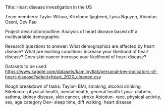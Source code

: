 Title: Heart disease investigation in the US

Team members: Taylor Wilson, Kikelomo Ijagbemi, Lyvia Nguyen, Abiodun Oseni, Dev Paul

Project description/outline: Analysis of heart disease based off a multivariable demographic

Research questions to answer: What demographics are affected by heart disease?
What pre existing conditions increase your likeihood of heart disease?
Does skin cancer increase your likelihood of heart disease?

Datasets to be used: https://www.kaggle.com/datasets/kamilpytlak/personal-key-indicators-of-heart-disease?select=heart_2020_cleaned.csv

Rough breakdown of tasks: 
Taylor- BMI, smoking, alcohol drinking
Kikelomo- physical health, mental health, general health
Lyvia- diabetic, asthma, kidney disease, skin cancer, stroke
Abiodun- race,  physical activity, sex, age category
Dev- sleep time, diff walking, heart disease



